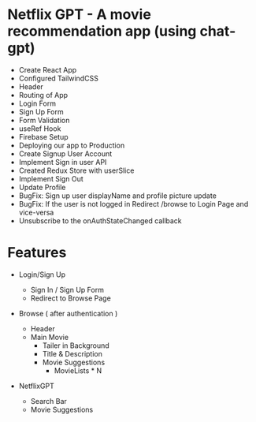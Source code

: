 # Netflix GPT - A movie recommendation app (using chat-gpt)

- Create React App
- Configured TailwindCSS
- Header
- Routing of App
- Login Form
- Sign Up Form
- Form Validation
- useRef Hook
- Firebase Setup
- Deploying our app to Production
- Create Signup User Account
- Implement Sign in user API
- Created Redux Store with userSlice
- Implement Sign Out
- Update Profile
- BugFix: Sign up user displayName and profile picture update
- BugFix: If the user is not logged in Redirect /browse to Login Page and vice-versa
- Unsubscribe to the onAuthStateChanged callback


# Features
- Login/Sign Up
    - Sign In / Sign Up Form
    - Redirect to Browse Page

- Browse ( after authentication )
    - Header
    - Main Movie
        - Tailer in Background
        - Title & Description
        - Movie Suggestions
             - MovieLists * N

- NetflixGPT
    - Search Bar
    - Movie Suggestions
